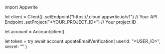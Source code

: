 import Appwrite

let client = Client()
    .setEndpoint("https://<REGION>.cloud.appwrite.io/v1") // Your API Endpoint
    .setProject("<YOUR_PROJECT_ID>") // Your project ID

let account = Account(client)

let token = try await account.updateEmailVerification(
    userId: "<USER_ID>",
    secret: "<SECRET>"
)

